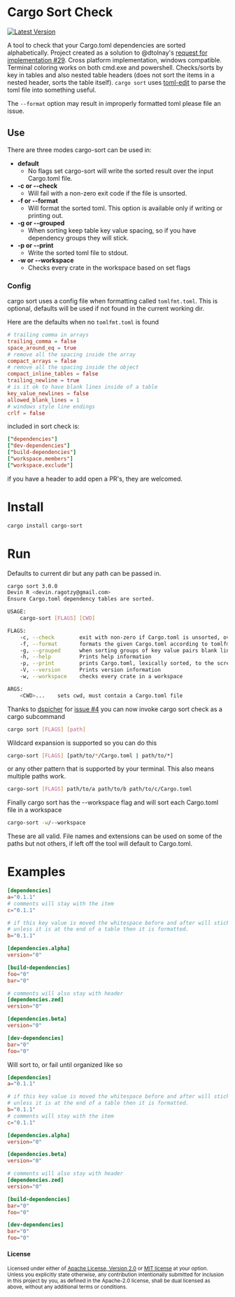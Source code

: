 # Cargo Sort Check

[![Latest Version](https://img.shields.io/crates/v/cargo-sort.svg)](https://crates.io/crates/cargo-sort)

A tool to check that your Cargo.toml dependencies are sorted alphabetically. Project created as a solution to @dtolnay's [request for implementation #29](https://github.com/dtolnay/request-for-implementation/issues/29).  Cross platform implementation, windows compatible.  Terminal coloring works on both cmd.exe and powershell.  Checks/sorts by key in tables and also nested table headers (does not sort the items in a nested header, sorts the table itself). `cargo sort` uses [toml-edit](https://github.com/ordian/toml_edit) to parse the toml file into something useful.

The `--format` option may result in improperly formatted toml please file an issue.

## Use

There are three modes cargo-sort can be used in:
 * **default**
    - No flags set cargo-sort will write the sorted result over the input Cargo.toml file.
 * **-c or --check**
    - Will fail with a non-zero exit code if the file is unsorted.
 * **-f or --format**
    - Will format the sorted toml. This option is available only if writing or printing out.
 * **-g or --grouped**
    - When sorting keep table key value spacing, so if you have dependency groups they will stick.
* **-p or --print**
    - Write the sorted toml file to stdout.
* **-w or --workspace**
    - Checks every crate in the workspace based on set flags

### Config

cargo sort uses a config file when formatting called `tomlfmt.toml`. This is optional, defaults will
be used if not found in the current working dir.

Here are the defaults when no `tomlfmt.toml` is found
```toml
# trailing comma in arrays
trailing_comma = false
space_around_eq = true
# remove all the spacing inside the array
compact_arrays = false
# remove all the spacing inside the object
compact_inline_tables = false
trailing_newline = true
# is it ok to have blank lines inside of a table
key_value_newlines = false
allowed_blank_lines = 1
# windows style line endings
crlf = false
```

included in sort check is:
```toml
["dependencies"]
["dev-dependencies"]
["build-dependencies"]
["workspace.members"]
["workspace.exclude"]
```

if you have a header to add open a PR's, they are welcomed.


# Install
```bash
cargo install cargo-sort
```

# Run
Defaults to current dir but any path can be passed in.
```bash
cargo sort 3.0.0
Devin R <devin.ragotzy@gmail.com>
Ensure Cargo.toml dependency tables are sorted.

USAGE:
    cargo-sort [FLAGS] [CWD]

FLAGS:
    -c, --check        exit with non-zero if Cargo.toml is unsorted, overrides printing flags
    -f, --format       formats the given Cargo.toml according to tomlfmt.toml
    -g, --grouped      when sorting groups of key value pairs blank lines are kept
    -h, --help         Prints help information
    -p, --print        prints Cargo.toml, lexically sorted, to the screen
    -V, --version      Prints version information
    -w, --workspace    checks every crate in a workspace

ARGS:
    <CWD>...    sets cwd, must contain a Cargo.toml file
```
Thanks to [dspicher](https://github.com/dspicher) for [issue #4](https://github.com/DevinR528/cargo-sort-ck/issues/4) you can now invoke cargo sort check as a cargo subcommand

```bash
cargo sort [FLAGS] [path]
```
Wildcard expansion is supported so you can do this
```bash
cargo-sort [FLAGS] [path/to/*/Cargo.toml | path/to/*]
```
or any other pattern that is supported by your terminal. This also means multiple
paths work.
```bash
cargo-sort [FLAGS] path/to/a path/to/b path/to/c/Cargo.toml
```
Finally cargo sort has the --workspace flag and will sort each Cargo.toml file in a workspace
```bash
cargo-sort -w/--workspace
```

These are all valid. File names and extensions can be used on some of the paths but not others, if
left off the tool will default to Cargo.toml.

# Examples
```toml
[dependencies]
a="0.1.1"
# comments will stay with the item
c="0.1.1"

# if this key value is moved the whitespace before and after will stick
# unless it is at the end of a table then it is formatted.
b="0.1.1"

[dependencies.alpha]
version="0"

[build-dependencies]
foo="0"
bar="0"

# comments will also stay with header
[dependencies.zed]
version="0"

[dependencies.beta]
version="0"

[dev-dependencies]
bar="0"
foo="0"

```
Will sort to, or fail until organized like so
```toml
[dependencies]
a="0.1.1"

# if this key value is moved the whitespace before and after will stick
# unless it is at the end of a table then it is formatted.
b="0.1.1"
# comments will stay with the item
c="0.1.1"

[dependencies.alpha]
version="0"

[dependencies.beta]
version="0"

# comments will also stay with header
[dependencies.zed]
version="0"

[build-dependencies]
bar="0"
foo="0"

[dev-dependencies]
bar="0"
foo="0"

```

#### License

<sup>
Licensed under either of <a href="LICENSE-APACHE">Apache License, Version
2.0</a> or <a href="LICENSE-MIT">MIT license</a> at your option.
</sup>

<br>

<sub>
Unless you explicitly state otherwise, any contribution intentionally submitted
for inclusion in this project by you, as defined in the Apache-2.0 license,
shall be dual licensed as above, without any additional terms or conditions.
</sub>
